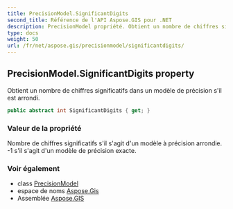 ```yaml
---
title: PrecisionModel.SignificantDigits
second_title: Référence de l'API Aspose.GIS pour .NET
description: PrecisionModel propriété. Obtient un nombre de chiffres significatifs dans un modèle de précision sil est arrondi.
type: docs
weight: 50
url: /fr/net/aspose.gis/precisionmodel/significantdigits/
---
```

## PrecisionModel.SignificantDigits property

Obtient un nombre de chiffres significatifs dans un modèle de précision s'il est arrondi.

```csharp
public abstract int SignificantDigits { get; }
```

### Valeur de la propriété

Nombre de chiffres significatifs s'il s'agit d'un modèle à précision arrondie. -1 s'il s'agit d'un modèle de précision exacte.

### Voir également

* class [PrecisionModel](../)
* espace de noms [Aspose.Gis](../../precisionmodel/)
* Assemblée [Aspose.GIS](../../../)


